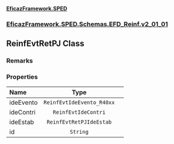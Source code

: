 #### [EficazFramework.SPED](EficazFrameworkSPED.md 'EficazFramework SPED')
### [EficazFramework.SPED.Schemas.EFD_Reinf.v2_01_01](EficazFramework.SPED.Schemas.EFD_Reinf.v2_01_01.md 'EficazFramework.SPED.Schemas.EFD_Reinf.v2_01_01')

## ReinfEvtRetPJ Class

### Remarks
### Properties

| Name | Type | |
| :--- | :---: | :--- |
| ideEvento | `ReinfEvtIdeEvento_R40xx` |  |
| ideContri | `ReinfEvtIdeContri` |  |
| ideEstab | `ReinfEvtRetPJIdeEstab` |  |
| id | `String` |  |
